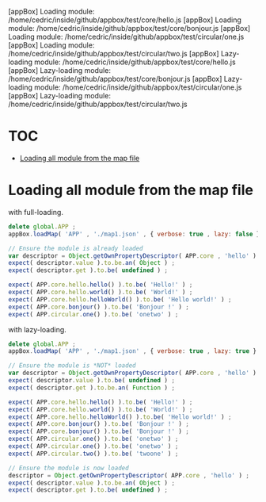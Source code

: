 [appBox] Loading module: /home/cedric/inside/github/appbox/test/core/hello.js
[appBox] Loading module: /home/cedric/inside/github/appbox/test/core/bonjour.js
[appBox] Loading module: /home/cedric/inside/github/appbox/test/circular/one.js
[appBox] Loading module: /home/cedric/inside/github/appbox/test/circular/two.js
[appBox] Lazy-loading module: /home/cedric/inside/github/appbox/test/core/hello.js
[appBox] Lazy-loading module: /home/cedric/inside/github/appbox/test/core/bonjour.js
[appBox] Lazy-loading module: /home/cedric/inside/github/appbox/test/circular/one.js
[appBox] Lazy-loading module: /home/cedric/inside/github/appbox/test/circular/two.js
# TOC
   - [Loading all module from the map file](#loading-all-module-from-the-map-file)
<a name=""></a>
 
<a name="loading-all-module-from-the-map-file"></a>
# Loading all module from the map file
with full-loading.

```js
delete global.APP ;
appBox.loadMap( 'APP' , './map1.json' , { verbose: true , lazy: false } ) ;

// Ensure the module is already loaded
var descriptor = Object.getOwnPropertyDescriptor( APP.core , 'hello' ) ;
expect( descriptor.value ).to.be.an( Object ) ;
expect( descriptor.get ).to.be( undefined ) ;

expect( APP.core.hello.hello() ).to.be( 'Hello!' ) ;
expect( APP.core.hello.world() ).to.be( 'World!' ) ;
expect( APP.core.hello.helloWorld() ).to.be( 'Hello world!' ) ;
expect( APP.core.bonjour() ).to.be( 'Bonjour !' ) ;
expect( APP.circular.one() ).to.be( 'onetwo' ) ;
```

with lazy-loading.

```js
delete global.APP ;
appBox.loadMap( 'APP' , './map1.json' , { verbose: true , lazy: true } ) ;

// Ensure the module is *NOT* loaded
var descriptor = Object.getOwnPropertyDescriptor( APP.core , 'hello' ) ;
expect( descriptor.value ).to.be( undefined ) ;
expect( descriptor.get ).to.be.an( Function ) ;

expect( APP.core.hello.hello() ).to.be( 'Hello!' ) ;
expect( APP.core.hello.world() ).to.be( 'World!' ) ;
expect( APP.core.hello.helloWorld() ).to.be( 'Hello world!' ) ;
expect( APP.core.bonjour() ).to.be( 'Bonjour !' ) ;
expect( APP.core.bonjour() ).to.be( 'Bonjour !' ) ;
expect( APP.circular.one() ).to.be( 'onetwo' ) ;
expect( APP.circular.one() ).to.be( 'onetwo' ) ;
expect( APP.circular.two() ).to.be( 'twoone' ) ;

// Ensure the module is now loaded
descriptor = Object.getOwnPropertyDescriptor( APP.core , 'hello' ) ;
expect( descriptor.value ).to.be.an( Object ) ;
expect( descriptor.get ).to.be( undefined ) ;
```

